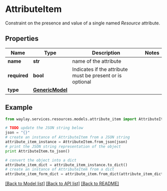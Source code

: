 # AttributeItem

Constraint on the presence and value of a single named _Resource_ attribute.

## Properties

Name | Type | Description | Notes
------------ | ------------- | ------------- | -------------
**name** | **str** | name of the attribute | 
**required** | **bool** | Indicates if the attribute must be present or is optional | 
**type** | [**GenericModel**](GenericModel.md) |  | 

## Example

```python
from waylay.services.resources.models.attribute_item import AttributeItem

# TODO update the JSON string below
json = "{}"
# create an instance of AttributeItem from a JSON string
attribute_item_instance = AttributeItem.from_json(json)
# print the JSON string representation of the object
print AttributeItem.to_json()

# convert the object into a dict
attribute_item_dict = attribute_item_instance.to_dict()
# create an instance of AttributeItem from a dict
attribute_item_form_dict = attribute_item.from_dict(attribute_item_dict)
```
[[Back to Model list]](../README.md#documentation-for-models) [[Back to API list]](../README.md#documentation-for-api-endpoints) [[Back to README]](../README.md)


